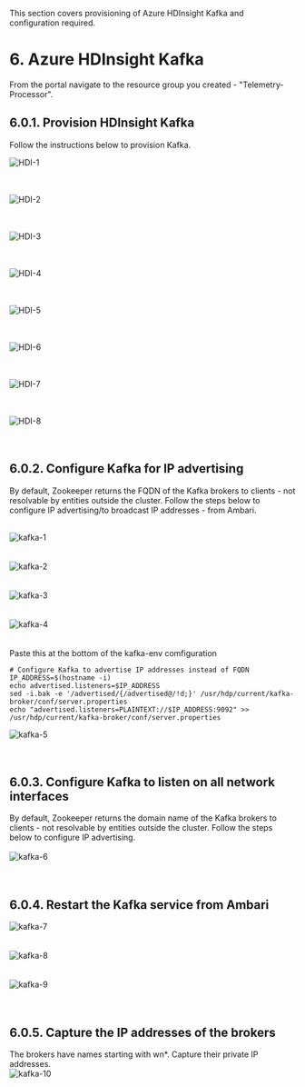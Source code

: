 This section covers provisioning of Azure HDInsight Kafka and configuration required.

# 6. Azure HDInsight Kafka
From the portal navigate to the resource group you created - "Telemetry-Processor".

## 6.0.1.  Provision HDInsight Kafka 
Follow the instructions below to provision Kafka.<br>

![HDI-1](../images/CreateHDI-1.png)
<br><br><br>

![HDI-2](../images/CreateHDI-2.png)
<br><br><br>

![HDI-3](../images/CreateHDI-3.png)
<br><br><br>

![HDI-4](../images/CreateHDI-4.png)
<br><br><br>

![HDI-5](../images/CreateHDI-5.png)
<br><br><br>

![HDI-6](../images/CreateHDI-6.png)
<br><br><br>

![HDI-7](../images/CreateHDI-7.png)
<br><br><br>

![HDI-8](../images/CreateHDI-8.png)
<br><br><br>


## 6.0.2.  Configure Kafka for IP advertising
By default, Zookeeper returns the FQDN of the Kafka brokers to clients - not resolvable by entities outside the cluster.  Follow the steps below to configure IP advertising/to broadcast IP addresses - from Ambari.<br><br>

![kafka-1](../images/kafka-1.png)
<br><br><br>
![kafka-2](../images/kafka-2.png)
<br><br><br>
![kafka-3](../images/kafka-3.png)
<br><br><br>
![kafka-4](../images/kafka-4.png)
<br><br><br>
Paste this at the bottom of the kafka-env comfiguration<br>
```
# Configure Kafka to advertise IP addresses instead of FQDN
IP_ADDRESS=$(hostname -i)
echo advertised.listeners=$IP_ADDRESS
sed -i.bak -e '/advertised/{/advertised@/!d;}' /usr/hdp/current/kafka-broker/conf/server.properties
echo "advertised.listeners=PLAINTEXT://$IP_ADDRESS:9092" >> /usr/hdp/current/kafka-broker/conf/server.properties
```
![kafka-5](../images/kafka-5.png)
<br><br><br>

## 6.0.3.  Configure Kafka to listen on all network interfaces
By default, Zookeeper returns the domain name of the Kafka brokers to clients - not resolvable by entities outside the cluster.  Follow the steps below to configure IP advertising.<br><br>
![kafka-6](../images/kafka-6.png)
<br><br><br>

## 6.0.4.  Restart the Kafka service from Ambari
![kafka-7](../images/kafka-7.png)
<br><br><br>
![kafka-8](../images/kafka-8.png)
<br><br><br>
![kafka-9](../images/kafka-9.png)
<br><br><br>


## 6.0.5.  Capture the IP addresses of the brokers
The brokers have names starting with wn*.  Capture their private IP addresses.<br>
![kafka-10](../images/kafka-10.png)
<br><br><br>
